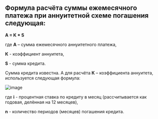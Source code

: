 ## Формула расчёта суммы ежемесячного платежа при аннуитетной схеме погашения следующая:

**A = K * S**

где **А** – сумма ежемесячного аннуитетного платежа,

**К** - коэффициент аннуитета,

**S** - сумма кредита.

Сумма кредита известна. А для расчёта **К** – коэффициента аннуитета, используется следующая формула:

![image](https://user-images.githubusercontent.com/127052694/229375384-8a5793f7-2099-4121-ad90-52a314d572a6.png)

где **i** - процентная ставка по кредиту в месяц (рассчитывается как годовая, делённая на 12 месяцев),

**n** - количество периодов (месяцев) погашения кредита.

